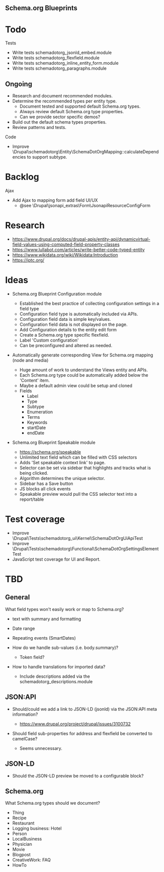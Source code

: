 Schema.org Blueprints
---------------------

# Todo

Tests
- Write tests schemadotorg_jsonld_embed.module
- Write tests schemadotorg_flexfield.module
- Write tests schemadotorg_inline_entity_form.module
- Write tests schemadotorg_paragraphs.module

## Ongoing

- Research and document recommended modules.
- Determine the recommended types per entity type.
  - Document tested and supported default Schema.org types.
  - Always review default Schema.org type properties.
  - Can we provide sector specific demos?
- Build out the default schema types properties.
- Review patterns and tests.

Code
- Improve \Drupal\schemadotorg\Entity\SchemaDotOrgMapping::calculateDependencies
  to support subtype.

# Backlog

Ajax
- Add Ajax to mapping form add field UI/UX
  - @see \Drupal\jsonapi_extras\Form\JsonapiResourceConfigForm

# Research

- https://www.drupal.org/docs/drupal-apis/entity-api/dynamicvirtual-field-values-using-computed-field-property-classes
- https://www.lullabot.com/articles/write-better-code-typed-entity
- https://www.wikidata.org/wiki/Wikidata:Introduction
- https://iptc.org/

# Ideas

- Schema.org Blueprint Configuration module
  - Established the best practice of collecting configuration settings in a
    field type
  - Configuration field type is automatically included via APIs.
  - Configuration field data is simple key/values.
  - Configuration field data is not displayed on the page.
  - Add Configuration details to the entity edit form
  - Create a Schema.org type specific flexfield.
  - Label 'Custom configuration'
  - Can be preconfigured and altered as needed.

- Automatically generate corresponding View for Schema.org mapping (node and media)
  - Huge amount of work to understand the Views entity and APIs.
  - Each Schema.org type could be automatically added below the 'Content' item.
  - Maybe a default admin view could be setup and cloned
  - Fields
    - Label
    - Type
    - Subtype
    - Enumeration
    - Terms
    - Keywords
    - startDate
    - endDate

- Schema.org Blueprint Speakable module
  - https://schema.org/speakable
  - Unlimited text field which can be filled with CSS selectors
  - Adds 'Set speakable context link' to page.
  - Selector can be set via sidebar that highlights and tracks what is being
    clicked.
  - Algorithm determines the unique selector.
  - Sidebar has a Save button
  - JS blocks all click events
  - Speakable preview would pull the CSS selector text into a report/table

# Test coverage

- Improve \Drupal\Tests\schemadotorg_ui\Kernel\SchemaDotOrgUiApiTest
- Improve \Drupal\Tests\schemadotorg\Functional\SchemaDotOrgSettingsElementTest
- JavaScript test coverage for UI and Report.

# TBD

## General

What field types won't easily work or map to Schema.org?
- text with summary and formatting
- Date range
- Repeating events (SmartDates)

- How do we handle sub-values (i.e. body.summary)?
  - Token field?

- How to handle translations for imported data?
  - Include descriptions added via the schemadotorg_descriptions.module

## JSON:API

- Should/could we add a link to JSON-LD (jsonld) via the JSON:API meta information?
  - https://www.drupal.org/project/drupal/issues/3100732

- Should field sub-properties for address and flexfield be converted to camelCase?
  - Seems unnecessary.

## JSON-LD

- Should the JSON-LD preview be moved to a configurable block?

## Schema.org

What Schema.org types should we document?
- Thing
- Recipe
- Restaurant
- Logging business: Hotel
- Person
- LocalBusiness
- Physician
- Movie
- Blogpost
- CreativeWork: FAQ
- HowTo
